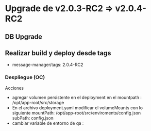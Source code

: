 
# Upgrade de v2.0.3-RC2 => v2.0.4-RC2

## DB Upgrade

## Realizar build y deploy desde tags

- message-manager/tags: 2.0.4-RC2

### Despliegue (OC)

Acciones
- agregar volumen persistente en el deployment en el mountpath : /opt/app-root/src/storage
- En el archivo deployment.yaml modificar el volumeMounts con lo siguiente mountPath: /opt/app-root/src/enviroments/config.json subPath: config.json
- cambiar variable de entorno de qa : 

















